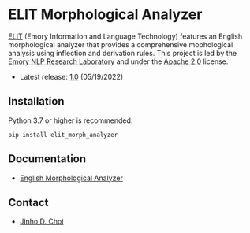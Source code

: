 # ELIT Morphological Analyzer

[ELIT](https://github.com/emorynlp/elit/) (Emory Information and Language Technology) features an English morphological analyzer that provides a comprehensive mophological analysis using inflection and derivation rules. 
This project is led by the [Emory NLP Research Laboratory](https://www.emorynlp.org) and under the [Apache 2.0](LICENSE) license.

* Latest release: [1.0](https://pypi.org/project/elit_morph_analyzer/) (05/19/2022)

## Installation

Python 3.7 or higher is recommended: 

```
pip install elit_morph_analyzer
```

## Documentation

* [English Morphological Analyzer](https://github.com/emorynlp/elit-morph_analyzer/blob/master/docs/EnglishMorphAnalyzer.md)

## Contact

* [Jinho D. Choi](http://www.cs.emory.edu/~choi)
